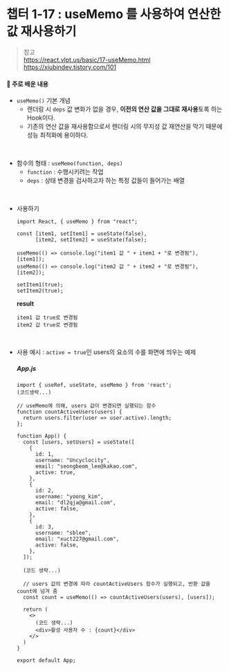 # 챕터 1-17 : useMemo 를 사용하여 연산한 값 재사용하기

> 참고 <br> https://react.vlpt.us/basic/17-useMemo.html <br> https://xiubindev.tistory.com/101

#### 📕 주로 배운 내용

- `useMemo()` 기본 개념
  - 렌더링 시 `deps` 값 변화가 없을 경우, **이전의 연산 값을 그대로 재사용**토록 하는 Hook이다.
  - 기존의 연산 값을 재사용함으로서 렌더링 시의 무지성 값 재연산을 막기 때문에 성능 최적화에 용이하다.

<br>

- 함수의 형태 : `useMemo(function, deps)`
  - `function` : 수행시키려는 작업
  - `deps` : 상태 변경을 검사하고자 하는 특정 값들이 들어가는 배열

<br>

- 사용하기

  ```
  import React, { useMemo } from "react";
  ```

  ```
  const [item1, setItem1] = useState(false),
        [item2, setItem2] = useState(false);

  useMemo(() => console.log("item1 값 " + item1 + "로 변경됨"), [item1]);
  useMemo(() => console.log("item2 값 " + item2 + "로 변경됨"), [item2]);

  setItem1(true);
  setItem2(true);
  ```

  **result**

  ```
  item1 값 true로 변경됨
  item2 값 true로 변경됨
  ```

<br>

- 사용 예시 : `active = true`인 users의 요소의 수를 화면에 띄우는 예제

  ##### App.js

  ```
  import { useRef, useState, useMemo } from 'react';
  (코드생략...)

  // useMemo에 의해, users 값이 변경되면 실행되는 함수
  function countActiveUsers(users) {
    return users.filter(user => user.active).length;
  };

  function App() {
    const [users, setUsers] = useState([
      {
        id: 1,
        username: "Uncyclocity",
        email: "seongbeom_lee@kakao.com",
        active: true,
      },
      {
        id: 2,
        username: "yoong_kim",
        email: "dl2qja@gmail.com",
        active: false,
      },
      {
        id: 3,
        username: "sblee",
        email: "xuct227@gmail.com",
        active: false,
      },
    ]);

    (코드 생략...)

    // users 값의 변경에 따라 countActiveUsers 함수가 실행되고, 반환 값을 count에 넘겨 줌
    const count = useMemo(() => countActiveUsers(users), [users]);

    return (
      <>
        (코드 생략...)
        <div>활성 사용자 수 : {count}</div>
      </>
    )
  }

  export default App;
  ```
